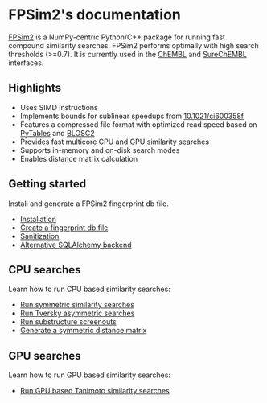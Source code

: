 # FPSim2's documentation

[FPSim2](https://github.com/chembl/FPSim2) is a NumPy-centric Python/C++ package for running fast compound similarity searches. FPSim2 performs optimally with high search thresholds (>=0.7). It is currently used in the [ChEMBL](https://www.ebi.ac.uk/chembl/) and [SureChEMBL](https://www.surechembl.org) interfaces.

## Highlights

- Uses SIMD instructions
- Implements bounds for sublinear speedups from [10.1021/ci600358f](https://pubs.acs.org/doi/abs/10.1021/ci600358f/)
- Features a compressed file format with optimized read speed based on [PyTables](https://www.pytables.org/) and [BLOSC2](http://www.blosc.org/pages/blosc-in-depth/)
- Provides fast multicore CPU and GPU similarity searches
- Supports in-memory and on-disk search modes
- Enables distance matrix calculation

## Getting started

Install and generate a FPSim2 fingerprint db file.

- [Installation](user_guide/install.md)
- [Create a fingerprint db file](user_guide/create_db_file.md)
- [Sanitization](user_guide/sanitization.md)
- [Alternative SQLAlchemy backend](user_guide/sql_backend.md)


## CPU searches

Learn how to run CPU based similarity searches:

- [Run symmetric similarity searches](user_guide/similarity.md)
- [Run Tversky asymmetric searches](user_guide/tversky.md)
- [Run substructure screenouts](user_guide/subs_screenout.md)
- [Generate a symmetric distance matrix](user_guide/sim_matrix.md)

## GPU searches

Learn how to run GPU based similarity searches:

- [Run GPU based Tanimoto similarity searches](user_guide/gpu.md)
